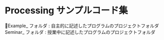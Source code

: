 # Processing サンプルコード集

Example_ フォルダ : 自主的に記述したプログラムのプロジェクトフォルダ  
Seminar_ フォルダ : 授業中に記述したプログラムのプロジェクトフォルダ
